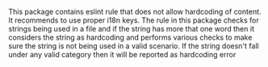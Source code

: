 This package contains eslint rule that does not allow hardcoding of content. It recommends to use proper i18n keys. 
The rule in this package checks for strings being used in a file and if the string has more that one word then it considers the string as hardcoding and performs various checks to make sure the string is not being used in a valid scenario.
If the string doesn't fall under any valid category then it will be reported as hardcoding error 